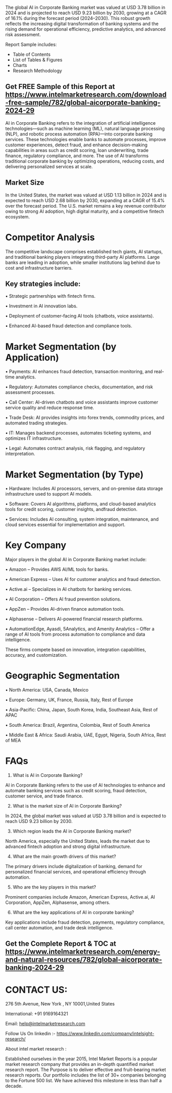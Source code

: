 The global AI in Corporate Banking market was valued at USD 3.78 billion in 2024 and is projected to reach USD 9.23 billion by 2030, growing at a CAGR of 16.1% during the forecast period (2024–2030). This robust growth reflects the increasing digital transformation of banking systems and the rising demand for operational efficiency, predictive analytics, and advanced risk assessment.

 

Report Sample includes:
- Table of Contents
- List of Tables & Figures
- Charts
- Research Methodology

Get FREE Sample of this Report at https://www.intelmarketresearch.com/download-free-sample/782/global-aicorporate-banking-2024-29
-
AI in Corporate Banking refers to the integration of artificial intelligence technologies—such as machine learning (ML), natural language processing (NLP), and robotic process automation (RPA)—into corporate banking services. These technologies enable banks to automate processes, improve customer experiences, detect fraud, and enhance decision-making capabilities in areas such as credit scoring, loan underwriting, trade finance, regulatory compliance, and more. The use of AI transforms traditional corporate banking by optimizing operations, reducing costs, and delivering personalized services at scale.

Market Size
-
In the United States, the market was valued at USD 1.13 billion in 2024 and is expected to reach USD 2.68 billion by 2030, expanding at a CAGR of 15.4% over the forecast period. The U.S. market remains a key revenue contributor owing to strong AI adoption, high digital maturity, and a competitive fintech ecosystem.

Competitor Analysis
=
The competitive landscape comprises established tech giants, AI startups, and traditional banking players integrating third-party AI platforms. Large banks are leading in adoption, while smaller institutions lag behind due to cost and infrastructure barriers.

Key strategies include:
-
•	Strategic partnerships with fintech firms.

•	Investment in AI innovation labs.

•	Deployment of customer-facing AI tools (chatbots, voice assistants).

•	Enhanced AI-based fraud detection and compliance tools.

Market Segmentation (by Application)
=
•	Payments: AI enhances fraud detection, transaction monitoring, and real-time analytics.

•	Regulatory: Automates compliance checks, documentation, and risk assessment processes.

•	Call Center: AI-driven chatbots and voice assistants improve customer service quality and reduce response time.

•	Trade Desk: AI provides insights into forex trends, commodity prices, and automated trading strategies.

•	IT: Manages backend processes, automates ticketing systems, and optimizes IT infrastructure.

•	Legal: Automates contract analysis, risk flagging, and regulatory interpretation.

Market Segmentation (by Type)
=
•	Hardware: Includes AI processors, servers, and on-premise data storage infrastructure used to support AI models.

•	Software: Covers AI algorithms, platforms, and cloud-based analytics tools for credit scoring, customer insights, andfraud detection.

•	Services: Includes AI consulting, system integration, maintenance, and cloud services essential for implementation and support.

Key Company
=
Major players in the global AI in Corporate Banking market include:

•	Amazon – Provides AWS AI/ML tools for banks.

•	American Express – Uses AI for customer analytics and fraud detection.

•	Active.ai – Specializes in AI chatbots for banking services.

•	AI Corporation – Offers AI fraud prevention solutions.


•	AppZen – Provides AI-driven finance automation tools.


•	Alphasense – Delivers AI-powered financial research platforms.

•	AutomationEdge, Ayasdi, 5Analytics, and Amenity Analytics – Offer a range of AI tools from process automation to compliance and data intelligence.


These firms compete based on innovation, integration capabilities, accuracy, and customization.

Geographic Segmentation
=
•	North America: USA, Canada, Mexico

•	Europe: Germany, UK, France, Russia, Italy, Rest of Europe

•	Asia-Pacific: China, Japan, South Korea, India, Southeast Asia, Rest of APAC

•	South America: Brazil, Argentina, Colombia, Rest of South America

•	Middle East & Africa: Saudi Arabia, UAE, Egypt, Nigeria, South Africa, Rest of MEA


FAQs
=
1. What is AI in Corporate Banking?

AI in Corporate Banking refers to the use of AI technologies to enhance and automate banking services such as credit scoring, fraud detection, customer service, and trade finance.

2. What is the market size of AI in Corporate Banking?

In 2024, the global market was valued at USD 3.78 billion and is expected to reach USD 9.23 billion by 2030.

3. Which region leads the AI in Corporate Banking market?

North America, especially the United States, leads the market due to advanced fintech adoption and strong digital infrastructure.

4. What are the main growth drivers of this market?

The primary drivers include digitalization of banking, demand for personalized financial services, and operational efficiency through automation.

5. Who are the key players in this market?

Prominent companies include Amazon, American Express, Active.ai, AI Corporation, AppZen, Alphasense, among others.

6. What are the key applications of AI in corporate banking?

Key applications include fraud detection, payments, regulatory compliance, call center automation, and trade desk intelligence.


Get the Complete Report & TOC at https://www.intelmarketresearch.com/energy-and-natural-resources/782/global-aicorporate-banking-2024-29
-
CONTACT US:
=
276 5th Avenue, New York , NY 10001,United States

International: +91 9169164321

Email: help@intelmarketresearch.com

Follow Us On linkedin :- https://www.linkedin.com/company/intelsight-research/

About intel market research :

Established ourselves in the year 2015, Intel Market Reports is a popular market research company that provides an in-depth quantified market research report. The Purpose is to deliver effective and fruit-bearing market research reports. Our portfolio includes the list of 30+ companies belonging to the Fortune 500 list. We have achieved this milestone in less than half a decade.
